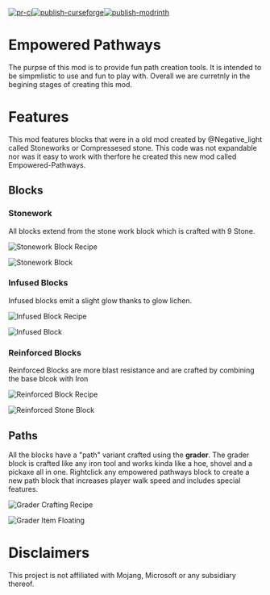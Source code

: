 [![pr-ci](https://github.com/negative-light-media/Empowered-Pathways/actions/workflows/pr-ci.yml/badge.svg)](https://github.com/negative-light-media/Empowered-Pathways/actions/workflows/pr-ci.yml)[![publish-curseforge](https://github.com/negative-light-media/Empowered-Pathways/actions/workflows/tag_cf_publish.yml/badge.svg)](https://github.com/negative-light-media/Empowered-Pathways/actions/workflows/tag_cf_publish.yml)[![publish-modrinth](https://github.com/negative-light-media/Empowered-Pathways/actions/workflows/tag_md_publish.yml/badge.svg)](https://github.com/negative-light-media/Empowered-Pathways/actions/workflows/tag_md_publish.yml)

# Empowered Pathways

The purpse of this mod is to  provide fun path creation tools. It is intended to be simpmlistic to use and fun to play with.
Overall we are curretnly in the begining stages of creating this mod.

# Features

This mod features blocks that were in a old mod created by @Negative_light called Stoneworks or Compressesed stone.
This code was not expandable nor was it easy to work with therfore he created this new mod called Empowered-Pathways.

## Blocks

### Stonework
All blocks extend from the stone work block which is crafted with 9 Stone.

![Stonework Block Recipe](/assets/crafting/stoneworkblock.png)

![Stonework Block](/assets/blocks/stoneworkblock.png)

### Infused Blocks
Infused blocks emit a slight glow thanks to glow lichen. 

![Infused Block Recipe](/assets/crafting/infused_stoneworkblock.png)

![Infused Block](/assets/blocks/infused_stoneworkblock.png)

### Reinforced Blocks
Reinforced Blocks are more blast resistance and are crafted by combining the base blcok with Iron

![Reinforced Block Recipe](/assets/crafting/reinforced_stoneworkblock.png)

![Reinforced Stone Block](/assets/blocks/reinforced_stoneworkblock.png)

## Paths

All the blocks have a "path" variant crafted using the **grader**. 
The grader block is crafted like any iron tool and works kinda like a hoe, shovel and a pickaxe all in one.
Rightclick any empowered pathways block to create a new path block that increases player walk speed and includes special features.

![Grader Crafting Recipe](/assets/crafting/grader.png)

![Grader Item Floating](/assets/items/grader.png)


# Disclaimers 
This project is not affiliated with Mojang, Microsoft or any subsidiary thereof.
